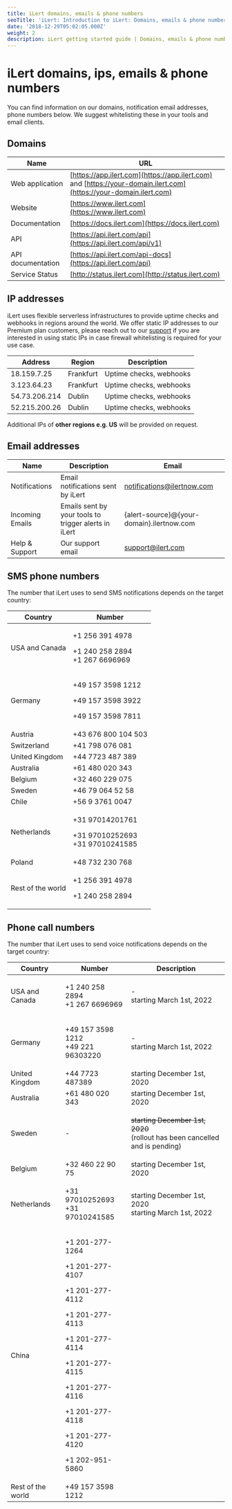 ```yaml
---
title: iLert domains, emails & phone numbers
seoTitle: 'iLert: Introduction to iLert: Domains, emails & phone numbers'
date: '2018-12-29T05:02:05.000Z'
weight: 2
description: iLert getting started guide | Domains, emails & phone numbers
---
```


# iLert domains, ips, emails & phone numbers

You can find information on our domains, notification email addresses, phone numbers below. We suggest whitelisting these in your tools and email clients.

## Domains <a href="#web-services" id="web-services"></a>

| Name              | URL                                                                                                               |
| ----------------- | ----------------------------------------------------------------------------------------------------------------- |
| Web application   | [https://app.ilert.com](https://app.ilert.com) and [https://your-domain.ilert.com](https://your-domain.ilert.com) |
| Website           | [https://www.ilert.com](https://www.ilert.com)                                                                    |
| Documentation     | [https://docs.ilert.com](https://docs.ilert.com)                                                                  |
| API               | [https://api.ilert.com/api](https://api.ilert.com/api/v1)                                                         |
| API documentation | [https://api.ilert.com/api-docs](https://api.ilert.com/api)                                                       |
| Service Status    | [http://status.ilert.com](http://status.ilert.com)                                                                |

## IP addresses <a href="#email-services" id="email-services"></a>

iLert uses flexible serverless infrastructures to provide uptime checks and webhooks in regions around the world. We offer static IP addresses to our Premium plan customers, please reach out to our [support](../../contact.md#support) if you are interested in using static IPs in case firewall whitelisting is required for your use case.

| Address       | Region    | Description             |
| ------------- | --------- | ----------------------- |
| 18.159.7.25   | Frankfurt | Uptime checks, webhooks |
| 3.123.64.23   | Frankfurt | Uptime checks, webhooks |
| 54.73.206.214 | Dublin    | Uptime checks, webhooks |
| 52.215.200.26 | Dublin    | Uptime checks, webhooks |

Additional IPs of **other regions e.g. US** will be provided on request.

## Email addresses <a href="#email-services" id="email-services"></a>

| Name            | Description                                          | Email                                     |
| --------------- | ---------------------------------------------------- | ----------------------------------------- |
| Notifications   | Email notifications sent by iLert                    | notifications@ilertnow.com                |
| Incoming Emails | Emails sent by your tools to trigger alerts in iLert | {alert-source}@{your-domain}.ilertnow.com |
| Help & Support  | Our support email                                    | support@ilert.com                         |

## SMS phone numbers <a href="#sms-alerts" id="sms-alerts"></a>

The number that iLert uses to send SMS notifications depends on the target country:

| Country           | Number                                                                   |
| ----------------- | ------------------------------------------------------------------------ |
| USA and Canada    | <p>+1 256 391 4978</p><p>+1 240 258 2894<br>+1 267 6696969</p>           |
| Germany           | <p>+49 157 3598 1212</p><p>+49 157 3598 3922</p><p>+49 157 3598 7811</p> |
| Austria           | +43 676 800 104 503                                                      |
| Switzerland       | +41 798 076 081                                                          |
| United Kingdom    | +44 7723 487 389                                                         |
| Australia         | +61 480 020 343                                                          |
| Belgium           | +32 460 229 075                                                          |
| Sweden            | +46 79 064 52 58                                                         |
| Chile             | +56 9 3761 0047                                                          |
| Netherlands       | <p>+31 97014201761</p><p>+31 97010252693<br>+31 97010241585</p>          |
| Poland            | +48 732 230 768                                                          |
| Rest of the world | <p>+1 256 391 4978</p><p>+1 240 258 2894</p>                             |

## Phone call numbers <a href="#voice-alerts" id="voice-alerts"></a>

The number that iLert uses to send voice notifications depends on the target country:

| Country           | Number                                                                                                                                                                                                                       | Description                                                                                  |
| ----------------- | ---------------------------------------------------------------------------------------------------------------------------------------------------------------------------------------------------------------------------- | -------------------------------------------------------------------------------------------- |
| USA and Canada    | <p>+1 240 258 2894<br>+1 267 6696969</p>                                                                                                                                                                                     | <p>-<br>starting March 1st, 2022</p>                                                         |
| Germany           | <p>+49 157 3598 1212<br>+49 221 96303220</p>                                                                                                                                                                                 | <p>-<br>starting March 1st, 2022</p>                                                         |
| United Kingdom    | +44 7723 487389                                                                                                                                                                                                              | starting December 1st, 2020                                                                  |
| Australia         | +61 480 020 343                                                                                                                                                                                                              | starting December 1st, 2020                                                                  |
| Sweden            | -                                                                                                                                                                                                                            | <p><del>starting December 1st, 2020</del><br>(rollout has been cancelled and is pending)</p> |
| Belgium           | +32 460 22 90 75                                                                                                                                                                                                             | starting December 1st, 2020                                                                  |
| Netherlands       | <p>+31 97010252693<br>+31 97010241585</p>                                                                                                                                                                                    | <p>starting December 1st, 2020<br>starting March 1st, 2022</p>                               |
| China             | <p>+1 201-277-1264</p><p>+1 201-277-4107</p><p>+1 201-277-4112</p><p>+1 201-277-4113</p><p>+1 201-277-4114</p><p>+1 201-277-4115</p><p>+1 201-277-4116</p><p>+1 201-277-4118</p><p>+1 201-277-4120</p><p>+1 202-951-5860</p> |                                                                                              |
| Rest of the world | +49 157 3598 1212                                                                                                                                                                                                            |                                                                                              |
